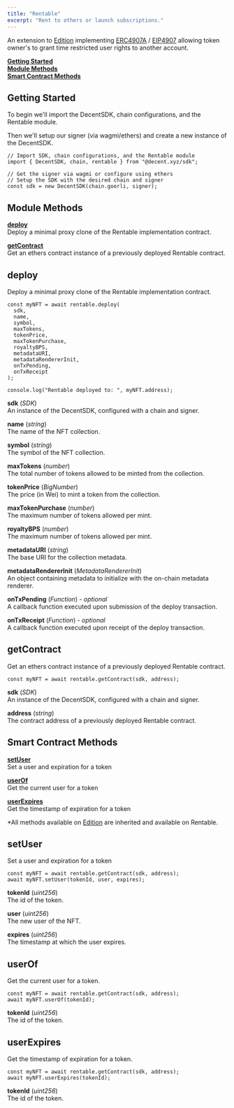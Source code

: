 ```yaml
---
title: "Rentable"
excerpt: "Rent to others or launch subscriptions."
---
```

An extension to [Edition](Edition.md) implementing [ERC4907A](https://chiru-labs.github.io/ERC721A/#/erc4907a) / [EIP4907](https://eips.ethereum.org/EIPS/eip-4907) allowing token owner's to grant time restricted user rights to another account.

[**Getting Started**](#getting-started)  
[**Module Methods**](#module-methods)  
[**Smart Contract Methods**](#smart-contract-methods)  

## Getting Started

To begin we'll import the DecentSDK, chain configurations, and the Rentable module.

Then we'll setup our signer (via wagmi/ethers) and create a new instance of the DecentSDK.

```
// Import SDK, chain configurations, and the Rentable module
import { DecentSDK, chain, rentable } from "@decent.xyz/sdk";

// Get the signer via wagmi or configure using ethers
// Setup the SDK with the desired chain and signer
const sdk = new DecentSDK(chain.goerli, signer);
```

## Module Methods

[**deploy**](#deploy)  
Deploy a minimal proxy clone of the Rentable implementation contract.

[**getContract**](#getcontract)  
Get an ethers contract instance of a previously deployed Rentable contract.

## deploy

Deploy a minimal proxy clone of the Rentable implementation contract.

```
const myNFT = await rentable.deploy(
  sdk,
  name,
  symbol,
  maxTokens,
  tokenPrice,
  maxTokenPurchase,
  royaltyBPS,
  metadataURI,
  metadataRendererInit,
  onTxPending,
  onTxReceipt
);

console.log("Rentable deployed to: ", myNFT.address);
```

**sdk** (*SDK*)  
An instance of the DecentSDK, configured with a chain and signer.

**name** (*string*)  
The name of the NFT collection.

**symbol** (*string*)  
The symbol of the NFT collection.

**maxTokens** (*number*)  
The total number of tokens allowed to be minted from the collection.

**tokenPrice** (*BigNumber*)  
The price (in Wei) to mint a token from the collection.

**maxTokenPurchase** (*number*)  
The maximum number of tokens allowed per mint.

**royaltyBPS** (*number*)  
The maximum number of tokens allowed per mint.

**metadataURI** (*string*)  
The base URI for the collection metadata.

**metadataRendererInit** (*MetadataRendererInit*)  
An object containing metadata to initialize with the on-chain metadata renderer.

**onTxPending** (*Function*) - *optional*  
A callback function executed upon submission of the deploy transaction.

**onTxReceipt** (*Function*) - *optional*  
A callback function executed upon receipt of the deploy transaction.

## getContract

Get an ethers contract instance of a previously deployed Rentable contract.

```
const myNFT = await rentable.getContract(sdk, address);
```

**sdk** (*SDK*)  
An instance of the DecentSDK, configured with a chain and signer.

**address** (*string*)  
The contract address of a previously deployed Rentable contract.

## Smart Contract Methods

[**setUser**](#setuser)  
Set a user and expiration for a token

[**userOf**](#userof)  
Get the current user for a token

[**userExpires**](#userexpires)  
Get the timestamp of expiration for a token

*All methods available on [Edition](Edition.md) are inherited and available on Rentable.

## setUser

Set a user and expiration for a token

```
const myNFT = await rentable.getContract(sdk, address);
await myNFT.setUser(tokenId, user, expires);
```

**tokenId** (*uint256*)  
The id of the token.

**user** (*uint256*)  
The new user of the NFT.

**expires** (*uint256*)  
The timestamp at which the user expires.


## userOf

Get the current user for a token.

```
const myNFT = await rentable.getContract(sdk, address);
await myNFT.userOf(tokenId);
```

**tokenId** (*uint256*)  
The id of the token.


## userExpires

Get the timestamp of expiration for a token.

```
const myNFT = await rentable.getContract(sdk, address);
await myNFT.userExpires(tokenId);
```

**tokenId** (*uint256*)  
The id of the token.
